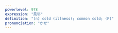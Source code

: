 ```yaml
---
powerlevel: 978
expression: "風邪"
definition: "(n) cold (illness); common cold; (P)"
pronunciation: "かぜ"
---
```

